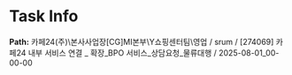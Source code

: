 # Task Info

**Path:** 카페24(주)\본사사업장\[CG]MI본부\Y쇼핑센터팀\영업 / srum / [274069] 카페24 내부 서비스 연결 _ 확장_BPO 서비스_상담요청_물류대행 / 2025-08-01_00-00-00

